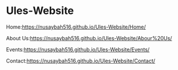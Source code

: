 # Ules-Website



Home:https://nusaybah516.github.io/Ules-Website/Home/














About Us:https://nusaybah516.github.io/Ules-Website/Abour%20Us/
















Events:https://nusaybah516.github.io/Ules-Website/Events/
















Contact:https://nusaybah516.github.io/Ules-Website/Contact/
